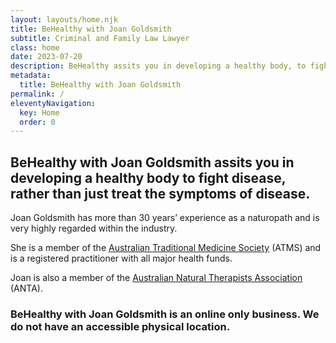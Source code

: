 ```yaml
---
layout: layouts/home.njk
title: BeHealthy with Joan Goldsmith
subtitle: Criminal and Family Law Lawyer
class: home
date: 2023-07-20
description: BeHealthy assits you in developing a healthy body, to fight disease, rather than just treat the symptoms of disease.
metadata:
  title: BeHealthy with Joan Goldsmith
permalink: /
eleventyNavigation:
  key: Home
  order: 0
---
```


## BeHealthy with Joan Goldsmith assits you in developing a healthy body to fight disease, rather than just treat the symptoms of disease. ##

Joan Goldsmith has more than 30 years’ experience as a naturopath and is very highly regarded within the industry.

She is a member of the <a href="https://www.atms.com.au/" title="Australian Traditional Medicine Society">Australian Traditional Medicine Society</a> (ATMS) and is a registered practitioner with all major health funds. 

Joan is also a member of the <a href="https://www.australiannaturaltherapistsassociation.com.au/" title="Australian Natural Therapists Association">Australian Natural Therapists Association</a> (ANTA).

    
### BeHealthy with Joan Goldsmith is an online only business. We do not have an accessible physical location. ###








